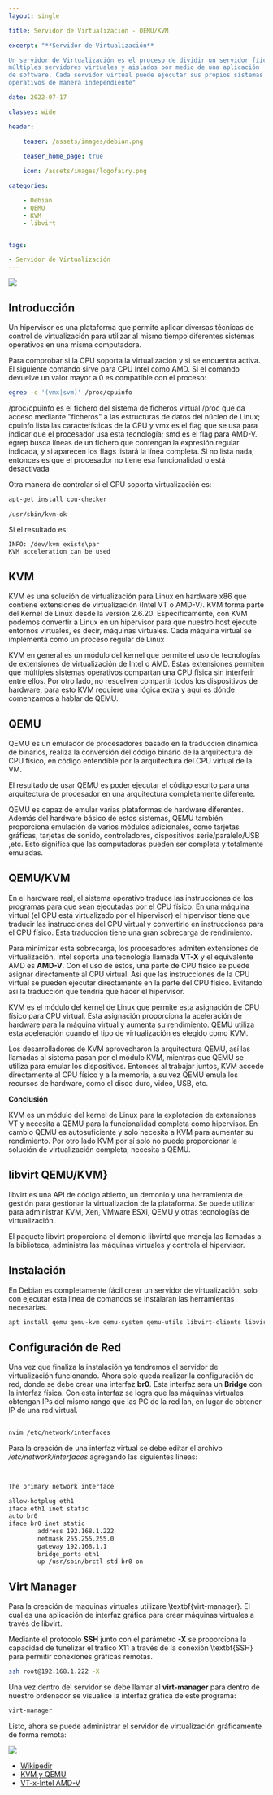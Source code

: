 ```yaml
---
layout: single

title: Servidor de Virtualización - QEMU/KVM 

excerpt: "**Servidor de Virtualización**

Un servidor de Virtualización es el proceso de dividir un servidor fíico en
múltiples servidores virtuales y aislados por medio de una aplicación 
de software. Cada servidor virtual puede ejecutar sus propios sistemas 
operativos de manera independiente"

date: 2022-07-17

classes: wide

header:

    teaser: /assets/images/debian.png

    teaser_home_page: true
    
    icon: /assets/images/logofairy.png

categories:

    - Debian
    - QEMU
    - KVM
    - libvirt


tags:  

- Servidor de Virtualización
---
```


![](/assets/images/kvm/kvm.png)

## Introducción

Un hipervisor es una plataforma que permite aplicar diversas técnicas de 
control de virtualización para utilizar al mismo tiempo diferentes sistemas 
operativos en una misma computadora.

Para comprobar si la CPU soporta la virtualización y si se encuentra activa. 
El siguiente comando sirve para CPU Intel como AMD. Si el comando devuelve un
valor mayor a 0 es compatible con el proceso:

```bash
egrep -c '(vmx|svm)' /proc/cpuinfo 	
```
/proc/cpuinfo es el fichero del sistema de ficheros virtual /proc que da acceso mediante "ficheros" a las estructuras de datos del núcleo de Linux; cpuinfo lista las características de la CPU y vmx es el flag que se usa para indicar que el procesador usa esta tecnología; smd es el flag para AMD-V. egrep busca líneas de un fichero que contengan la expresión regular indicada, y si aparecen los flags listará la línea completa. Si no lista nada, entonces es que el procesador no tiene esa funcionalidad o está desactivada
	
Otra manera de controlar si el CPU soporta virtualización es:

```bash
apt-get install cpu-checker
	
/usr/sbin/kvm-ok
```
Si el resultado es:

    INFO: /dev/kvm exists\par
	KVM acceleration can be used

## KVM

	
KVM es una solución de virtualización para Linux en hardware x86 que contiene extensiones de virtualización (Intel VT o AMD-V). KVM forma parte del Kernel de Linux desde la versión 2.6.20. Específicamente, con KVM podemos convertir a Linux en un hipervisor para que nuestro host ejecute entornos virtuales, es decir, máquinas virtuales. Cada máquina virtual se implementa como un proceso regular de Linux
		
KVM en general es un módulo del kernel que permite el uso de tecnologías de extensiones de virtualización de Intel o AMD. Estas extensiones permiten que múltiples sistemas operativos compartan una CPU física sin interferir entre ellos. Por otro lado, no resuelven compartir todos los dispositivos de hardware, para esto KVM requiere una lógica extra y aquí es dónde comenzamos a hablar de QEMU.


	
## QEMU
	
QEMU es un emulador de procesadores basado en la traducción dinámica de binarios, realiza la conversión del código binario de la arquitectura del CPU físico, en código entendible por la arquitectura del CPU virtual de la VM.
		
El resultado de usar QEMU es poder ejecutar el código escrito para una arquitectura de procesador en una arquitectura completamente diferente.
		
QEMU es capaz de emular varias plataformas de hardware diferentes. Además del hardware básico de estos sistemas, QEMU también proporciona emulación de varios módulos adicionales, como tarjetas gráficas, tarjetas de sonido, controladores, dispositivos serie/paralelo/USB ,etc. Esto significa que las computadoras pueden ser completa y totalmente emuladas.
		
## QEMU/KVM
	
En el hardware real, el sistema operativo traduce las instrucciones de los programas para que sean ejecutadas por el CPU físico. En una máquina virtual (el CPU está virtualizado por el hipervisor) el hipervisor tiene que traducir las instrucciones del CPU virtual y convertirlo en instrucciones para el CPU físico. Esta traducción tiene una gran sobrecarga de rendimiento.
		
Para minimizar esta sobrecarga, los procesadores admiten extensiones de virtualización. Intel soporta una tecnología llamada **VT-X** y el equivalente AMD es **AMD-V**. Con el uso de estos, una parte de CPU físico se puede asignar directamente al CPU virtual. Así que las instrucciones de la CPU virtual se pueden ejecutar directamente en la parte del CPU físico. Evitando así la traducción que tendría que hacer el hipervisor.
		
KVM es el módulo del kernel de Linux que permite esta asignación de CPU físico para CPU virtual. Esta asignación proporciona la aceleración de hardware para la máquina virtual y aumenta su rendimiento. QEMU utiliza esta aceleración cuando el tipo de virtualización es elegido como KVM.
		
Los desarrolladores de KVM aprovecharon la arquitectura QEMU, así las llamadas al sistema pasan por el módulo KVM, mientras que QEMU se utiliza para emular los dispositivos. Entonces al trabajar juntos, KVM accede directamente al CPU físico y a la memoria, a su vez QEMU emula los recursos de hardware, como el disco duro, video, USB, etc.
			
		
**Conclusión**

KVM es un módulo del kernel de Linux para la explotación de extensiones VT y necesita a QEMU para la funcionalidad completa como hipervisor. En cambio QEMU es autosuficiente y solo necesita a KVM para aumentar su rendimiento. Por otro lado KVM por sí solo no puede proporcionar la solución de virtualización completa, necesita a QEMU.
	
## libvirt QEMU/KVM}
	
libvirt es una API de código abierto, un demonio y una herramienta de gestión para gestionar la virtualización de la plataforma. Se puede utilizar para administrar KVM, Xen, VMware ESXi, QEMU y otras tecnologías de virtualización.
	
El paquete libvirt proporciona el demonio libvirtd que maneja las llamadas a la biblioteca, administra las máquinas virtuales y controla el hipervisor.
	
## Instalación
		
En Debian es completamente fácil crear un servidor de virtualización, solo con ejecutar esta linea de comandos se instalaran las herramientas necesarias.

```bash
apt install qemu qemu-kvm qemu-system qemu-utils libvirt-clients libvirt-daemon-system virtinst virt-manager bridge-utils
```
## Configuración de Red
		
Una vez que finaliza la instalación ya tendremos el servidor de virtualización 
funcionando. Ahora solo queda realizar la configuración de red, donde se debe 
crear una interfaz **br0**. Esta interfaz sera un **Bridge** con la interfaz 
física. Con esta interfaz se logra que las máquinas virtuales obtengan IPs del
mismo rango que las PC de la red lan, en lugar de obtener IP de una red 
virtual.
			

```bash
			
nvim /etc/network/interfaces                                                    

```
Para la creación de una interfaz virtual se debe editar el archivo _/etc/network/interfaces_ agregando las siguientes lineas:

```bash

				
The primary network interface                                                 

allow-hotplug eth1                                                              
iface eth1 inet static                                                          
auto br0                                                                        
iface br0 inet static                                                           
		address 192.168.1.222                                                   
		netmask 255.255.255.0                                                   
		gateway 192.168.1.1                                                     
		bridge_ports eth1                                                       
		up /usr/sbin/brctl std br0 on 

```

## Virt Manager

Para la creación de maquinas virtuales utilizare \textbf{virt-manager}. El cual es una aplicación de interfaz gráfica para crear máquinas virtuales a través de libvirt.
	
Mediante el protocolo **SSH** junto con el parámetro **-X** se proporciona la capacidad de tunelizar el tráfico X11 a través de la conexión \textbf{SSH} para permitir conexiones gráficas remotas.
	
```bash
ssh root@192.168.1.222 -X

```
Una vez dentro del servidor se debe llamar al **virt-manager** para dentro de nuestro ordenador se visualice la interfaz gráfica de este programa:
	
```bash
virt-manager

```
Listo, ahora se puede administrar el servidor de virtualización gráficamente de forma remota:

![](/assets/images/kvm/1.png)

- [Wikipedir](https://en.wikipedia.org/wiki/Libvirt)
- [KVM y QEMU](https://galvarado.com.mx/post/kvmqemu)
- [VT-x-Intel AMD-V](https://github.com/JJ/IV/blob/master/documentos/temas/Intro_concepto_y_soporte_fisico.md)
    
 
